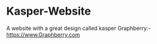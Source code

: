 # Kasper-Website
A website with a great design called kasper
Graphberry:- https://www.Graphberry.com
